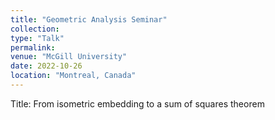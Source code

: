 ```yaml
---
title: "Geometric Analysis Seminar"
collection:
type: "Talk"
permalink:
venue: "McGill University"
date: 2022-10-26
location: "Montreal, Canada"
---
```


Title: From isometric embedding to a sum of squares theorem
